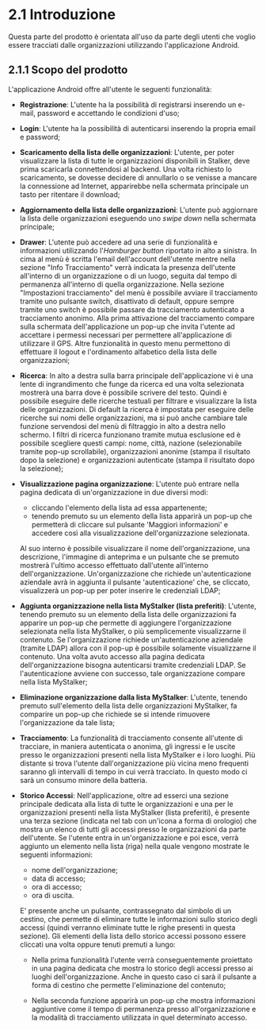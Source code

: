 # 2.1 Introduzione
Questa parte del prodotto è orientata all'uso da parte degli utenti che voglio essere tracciati dalle organizzazioni utilizzando l'applicazione Android.

## 2.1.1 Scopo del prodotto
L'applicazione Android offre all'utente le seguenti funzionalità:

- **Registrazione**: L'utente ha la possibilità di registrarsi inserendo un e-mail, password e accettando le condizioni d'uso;

- **Login**: L'utente ha la possibilità di autenticarsi inserendo la propria email e password;

- **Scaricamento della lista delle organizzazioni**: L'utente, per poter visualizzare la lista di tutte le organizzazioni disponibili in Stalker, deve prima scaricarla connettendosi al backend. Una volta richiesto lo scaricamento, se dovesse decidere di annullarlo o se venisse a mancare la connessione ad Internet, apparirebbe nella schermata principale un tasto per ritentare il download;

- **Aggiornamento della lista delle organizzazioni**: L'utente può aggiornare la lista delle organizzazioni eseguendo uno *swipe down* nella schermata principale;

- **Drawer**: L'utente può accedere ad una serie di funzionalità e informazioni utilizzando l'*Hamburger button* riportato in alto a sinistra.
In cima al menù è scritta l'email dell'account dell'utente mentre nella sezione "Info Tracciamento" verrà indicata la presenza dell'utente all'interno di un organizzazione o di un luogo, seguita dal tempo di permanenza all'interno di quella organizzazione.
Nella sezione "Impostazioni tracciamento" del menù è possibile avviare il tracciamento tramite uno pulsante switch, disattivato di default, oppure sempre tramite uno switch è possibile passare da tracciamento autenticato a tracciamento anonimo. Alla prima attivazione del tracciamento compare sulla schermata dell'applicazione un pop-up che invita l'utente ad accettare i permessi necessari per permettere all'applicazione di utilizzare il GPS. Altre funzionalità in questo menu permettono di effettuare il logout e l'ordinamento alfabetico della lista delle organizzazioni;

- **Ricerca**: In alto a destra sulla barra principale dell'applicazione vi è una lente di ingrandimento che funge da ricerca ed una volta selezionata mostrerà una barra dove è possibile scrivere del testo. Quindi è possibile eseguire delle ricerche testuali per filtrare e visualizzare la lista delle organizzazioni. 
Di default la ricerca è impostata per eseguire delle ricerche sui nomi delle organizzazioni, ma si può anche cambiare tale funzione servendosi del menù di filtraggio in alto a destra nello schermo. I filtri di ricerca funzionano tramite mutua esclusione ed è possibile scegliere questi campi: nome, città, nazione (selezionabile tramite pop-up scrollabile), organizzazioni anonime (stampa il risultato dopo la selezione) e organizzazioni autenticate (stampa il risultato dopo la selezione);

- **Visualizzazione pagina organizzazione**: L'utente può entrare nella pagina dedicata di un'organizzazione in due diversi modi: 
    - cliccando l'elemento della lista ad essa appartenente; 
    - tenendo premuto su un elemento della lista apparirà un pop-up che permetterà di cliccare sul pulsante 'Maggiori informazioni' e accedere così alla visualizzazione dell'organizzazione selezionata. 

    Al suo interno è possibile visualizzare il nome dell'organizzazione, una descrizione, l'immagine di anteprima e un pulsante che se premuto mostrerà l'ultimo accesso effettuato dall'utente all'interno dell'organizzazione. 
    Un'organizzazione che richiede un'autenticazione aziendale avrà in aggiunta il pulsante 'autenticazione' che, se cliccato, visualizzerà un pop-up per poter inserire le credenziali LDAP;
 
- **Aggiunta organizzazione nella lista MyStalker (lista preferiti)**: L'utente, tenendo premuto su un elemento della lista delle organizzazioni fa apparire un pop-up che permette di aggiungere l'organizzazione selezionata nella lista MyStalker, o più semplicemente visualizzarne il contenuto. Se l'organizzazione richiede un'autenticazione aziendale (tramite LDAP) allora con il pop-up è possibile solamente visualizzarne il contenuto. Una volta avuto accesso alla pagina dedicata dell'organizzazione bisogna autenticarsi tramite credenziali LDAP. Se l'autenticazione avviene con successo, tale organizzazione compare nella lista MyStalker;

- **Eliminazione organizzazione dalla lista MyStalker**: L'utente, tenendo premuto sull'elemento della lista delle organizzazioni MyStalker, fa comparire un pop-up che richiede se si intende rimuovere l'organizzazione da tale lista;

- **Tracciamento**: La funzionalità di tracciamento consente all'utente di tracciare, in maniera autenticata o anonima, gli ingressi e le uscite presso le organizzazioni presenti nella lista MyStalker e i loro luoghi. 
Più distante si trova l'utente dall'organizzazione più vicina meno frequenti saranno gli intervalli di tempo in cui verrà tracciato. In questo modo ci sarà un consumo minore della batteria.

- **Storico Accessi**: Nell'applicazione, oltre ad esserci una sezione principale dedicata alla lista di tutte le organizzazioni e una per le organizzazioni presenti nella lista MyStalker (lista preferiti), è presente una terza sezione (indicata nel tab con un'icona a forma di orologio) che mostra un elenco di tutti gli accessi presso le organizzazioni da parte dell'utente.
Se l'utente entra in un'organizzazione e poi esce, verrà aggiunto un elemento nella lista (riga) nella quale vengono mostrate le seguenti informazioni:
    - nome dell'organizzazione;
    - data di accesso;
    - ora di accesso;
    - ora di uscita.

    E' presente anche un pulsante, contrassegnato dal simbolo di un cestino, che permette di eliminare tutte le informazioni sullo storico degli accessi (quindi verranno eliminate tutte le righe presenti in questa sezione).
    Gli elementi della lista dello storico accessi possono essere cliccati una volta oppure tenuti premuti a lungo:
        
    - Nella prima funzionalità l'utente verrà conseguentemente proiettato in una pagina dedicata che mostra lo storico degli accessi presso ai luoghi dell'organizzazione. Anche in questo caso ci sarà il pulsante a forma di cestino che permette l'eliminazione del contenuto;
        
    - Nella seconda funzione apparirà un pop-up che mostra informazioni aggiuntive come il tempo di permanenza presso all'organizzazione e la modalità di tracciamento utilizzata in quel determinato accesso.

